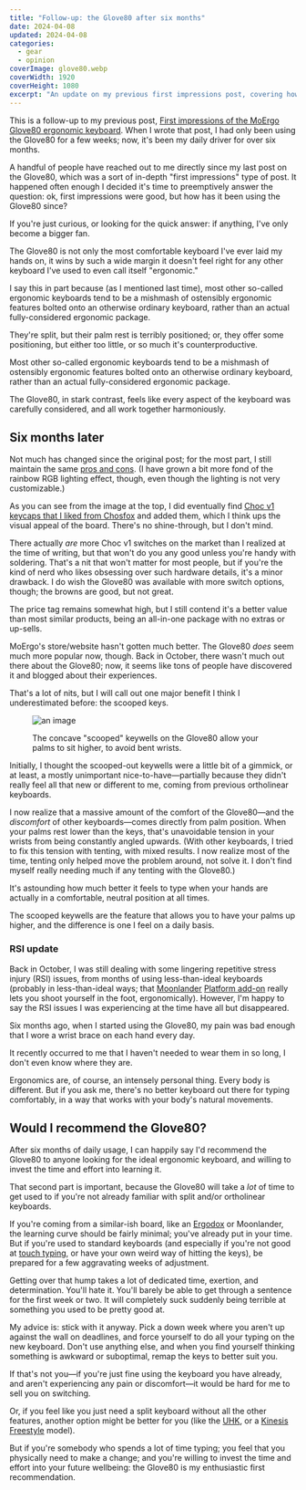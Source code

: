```yaml
---
title: "Follow-up: the Glove80 after six months"
date: 2024-04-08
updated: 2024-04-08
categories:
  - gear
  - opinion
coverImage: glove80.webp
coverWidth: 1920
coverHeight: 1080
excerpt: "An update on my previous first impressions post, covering how it's been using the MoErgo Glove80 every day for the past six months, how it's affected my RSI, and whether I'd recommend it (short answer: yes)."
---
```


<script>
  import PullQuote from '$lib/components/PullQuote.svelte'
  import SideNote from '$lib/components/SideNote.svelte'
  import CalloutPlusQuote from '$lib/components/CalloutPlusQuote.svelte'
  import Note from '$lib/components/Note.svelte'
</script>

<Note>

This is a follow-up to my previous post, [First impressions of the MoErgo Glove80 ergonomic keyboard](/blog/glove80-first-impressions). When I wrote that post, I had only been using the Glove80 for a few weeks; now, it's been my daily driver for over six months.

</Note>

A handful of people have reached out to me directly since my last post on the Glove80, which was a sort of in-depth "first impressions" type of post. It happened often enough I decided it's time to preemptively answer the question: ok, first impressions were good, but how has it been using the Glove80 since?

If you're just curious, or looking for the quick answer: if anything, I've only become a bigger fan.

<CalloutPlusQuote>

The Glove80 is not only the most comfortable keyboard I've ever laid my hands on, it wins by such a wide margin it doesn't feel right for any other keyboard I've used to even call itself "ergonomic."

</CalloutPlusQuote>

I say this in part because (as I mentioned last time), most other so-called ergonomic keyboards tend to be a mishmash of ostensibly ergonomic features bolted onto an otherwise ordinary keyboard, rather than an actual fully-considered ergonomic package.

They're split, but their palm rest is terribly positioned; or, they offer some positioning, but either too little, or so much it's counterproductive.

<PullQuote>

Most other so-called ergonomic keyboards tend to be a mishmash of ostensibly ergonomic features bolted onto an otherwise ordinary keyboard, rather than an actual fully-considered ergonomic package.

</PullQuote>

The Glove80, in stark contrast, feels like every aspect of the keyboard was carefully considered, and all work together harmoniously.

## Six months later

Not much has changed since the original post; for the most part, I still maintain the same [pros and cons](/blog/glove80-first-impressions#pros-and-cons). (I have grown a bit more fond of the rainbow RGB lighting effect, though, even though the lighting is not very customizable.)

As you can see from the image at the top, I did eventually find [Choc v1 keycaps that I liked from Chosfox](https://chosfox.com/collections/chosfox-exclusive/products/chocfox-wob) and added them, which I think ups the visual appeal of the board. There's no shine-through, but I don't mind.

There actually _are_ more Choc v1 switches on the market than I realized at the time of writing, but that won't do you any good unless you're handy with soldering. That's a nit that won't matter for most people, but if you're the kind of nerd who likes obsessing over such hardware details, it's a minor drawback. I do wish the Glove80 was available with more switch options, though; the browns are good, but not great.

The price tag remains somewhat high, but I still contend it's a better value than most similar products, being an all-in-one package with no extras or up-sells.

MoErgo's store/website hasn't gotten much better. The Glove80 _does_ seem much more popular now, though. Back in October, there wasn't much out there about the Glove80; now, it seems like tons of people have discovered it and blogged about their experiences.

That's a lot of nits, but I will call out one major benefit I think I underestimated before: the scooped keys.

<figure>

![an image](/images/post_images/glove80/glove80-sideways.jpg)

<figcaption>The concave "scooped" keywells on the Glove80 allow your palms to sit higher, to avoid bent wrists.</figcaption>

</figure>

Initially, I thought the scooped-out keywells were a little bit of a gimmick, or at least, a mostly unimportant nice-to-have—partially because they didn't really feel all that new or different to me, coming from previous ortholinear keyboards.

I now realize that a massive amount of the comfort of the Glove80—and the _discomfort_ of other keyboards—comes directly from palm position. When your palms rest lower than the keys, that's unavoidable tension in your wrists from being constantly angled upwards. (With other keyboards, I tried to fix this tension with tenting, with mixed results. I now realize most of the time, tenting only helped move the problem around, not solve it. I don't find myself really needing much if any tenting with the Glove80.)

<CalloutPlusQuote>

It's astounding how much better it feels to type when your hands are actually in a comfortable, neutral position at all times.

</CalloutPlusQuote>

The scooped keywells are the feature that allows you to have your palms up higher, and the difference is one I feel on a daily basis.

### RSI update

Back in October, I was still dealing with some lingering repetitive stress injury (RSI) issues, from months of using less-than-ideal keyboards (probably in less-than-ideal ways; that [Moonlander](https://www.zsa.io/moonlander) [Platform add-on](https://www.zsa.io/moonlander/platform) really lets you shoot yourself in the foot, ergonomically). However, I'm happy to say the RSI issues I was experiencing at the time have all but disappeared.

<CalloutPlusQuote>

Six months ago, when I started using the Glove80, my pain was bad enough that I wore a wrist brace on each hand every day.

It recently occurred to me that I haven't needed to wear them in so long, I don't even know where they are.

</CalloutPlusQuote>

Ergonomics are, of course, an intensely personal thing. Every body is different. But if you ask me, there's no better keyboard out there for typing comfortably, in a way that works with your body's natural movements.

## Would I recommend the Glove80?

<CalloutPlusQuote>

After six months of daily usage, I can happily say I'd recommend the Glove80 to anyone looking for the ideal ergonomic keyboard, and willing to invest the time and effort into learning it.

</CalloutPlusQuote>

That second part is important, because the Glove80 will take a _lot_ of time to get used to if you're not already familiar with split and/or ortholinear keyboards.

If you're coming from a similar-ish board, like an [Ergodox](https://ergodox-ez.com/) or Moonlander, the learning curve should be fairly minimal; you've already put in your time. But if you're used to standard keyboards (and especially if you're not good at [touch typing](https://en.wikipedia.org/wiki/Touch_typing), or have your own weird way of hitting the keys), be prepared for a few aggravating weeks of adjustment.

Getting over that hump takes a lot of dedicated time, exertion, and determination. You'll hate it. You'll barely be able to get through a sentence for the first week or two. It will completely suck suddenly being terrible at something you used to be pretty good at.

My advice is: stick with it anyway. Pick a down week where you aren't up against the wall on deadlines, and force yourself to do all your typing on the new keyboard. Don't use anything else, and when you find yourself thinking something is awkward or suboptimal, remap the keys to better suit you.

If that's not you—if you're just fine using the keyboard you have already, and aren't experiencing any pain or discomfort—it would be hard for me to sell you on switching.

Or, if you feel like you just need a split keyboard without all the other features, another option might be better for you (like the [UHK](https://ultimatehackingkeyboard.com/), or a [Kinesis Freestyle](https://kinesis-ergo.com/products/#freestyle-pro) model).

But if you're somebody who spends a lot of time typing; you feel that you physically need to make a change; and you're willing to invest the time and effort into your future wellbeing: the Glove80 is my enthusiastic first recommendation.

